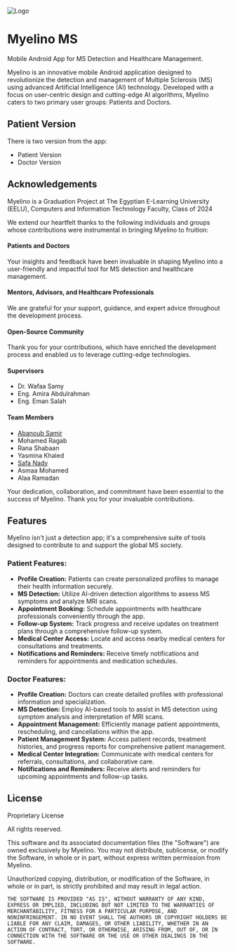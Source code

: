 
![Logo](https://i.imgur.com/fDlcwkI.png)


# Myelino MS
Mobile Android App for MS Detection and Healthcare Management.

Myelino is an innovative mobile Android application designed to revolutionize the detection and management of Multiple Sclerosis (MS) using advanced Artificial Intelligence (AI) technology. Developed with a focus on user-centric design and cutting-edge AI algorithms, Myelino caters to two primary user groups: Patients and Doctors.

## Patient Version
There is two version from the app:
- Patient Version
- Doctor Version


## Acknowledgements
Myelino is a Graduation Project at The Egyptian E-Learning University (EELU), Computers and Information Technology Faculty, Class of 2024

We extend our heartfelt thanks to the following individuals and groups whose contributions were instrumental in bringing Myelino to fruition:

#### Patients and Doctors
Your insights and feedback have been invaluable in shaping Myelino into a user-friendly and impactful tool for MS detection and healthcare management.

#### Mentors, Advisors, and Healthcare Professionals
We are grateful for your support, guidance, and expert advice throughout the development process.

#### Open-Source Community
Thank you for your contributions, which have enriched the development process and enabled us to leverage cutting-edge technologies.

#### Supervisors
- Dr. Wafaa Samy
- Eng. Amira Abdulrahman
- Eng. Eman Salah

#### Team Members
- [Abanoub Samir](https://www.github.com/iAbanoubSamir)
- Mohamed Ragab
- Rana Shabaan
- Yasmina Khaled
- [Safa Nady](https://github.com/9safa1111)
- Asmaa Mohamed
- Alaa Ramadan

Your dedication, collaboration, and commitment have been essential to the success of Myelino. Thank you for your invaluable contributions.

## Features
Myelino isn't just a detection app; it's a comprehensive suite of tools designed to contribute to and support the global MS society.
### Patient Features:
- **Profile Creation:** Patients can create personalized profiles to manage their health information securely.
- **MS Detection:** Utilize AI-driven detection algorithms to assess MS symptoms and analyze MRI scans.
- **Appointment Booking:** Schedule appointments with healthcare professionals conveniently through the app.
- **Follow-up System:** Track progress and receive updates on treatment plans through a comprehensive follow-up system.
- **Medical Center Access:** Locate and access nearby medical centers for consultations and treatments.
- **Notifications and Reminders:** Receive timely notifications and reminders for appointments and medication schedules.
### Doctor Features:
- **Profile Creation:** Doctors can create detailed profiles with professional information and specialization.
- **MS Detection:** Employ AI-based tools to assist in MS detection using symptom analysis and interpretation of MRI scans.
- **Appointment Management:** Efficiently manage patient appointments, rescheduling, and cancellations within the app.
- **Patient Management System:** Access patient records, treatment histories, and progress reports for comprehensive patient management.
- **Medical Center Integration:** Communicate with medical centers for referrals, consultations, and collaborative care.
- **Notifications and Reminders:** Receive alerts and reminders for upcoming appointments and follow-up tasks.

## License

Proprietary License

All rights reserved.

This software and its associated documentation files (the "Software") are owned exclusively by Myelino. You may not distribute, sublicense, or modify the Software, in whole or in part, without express written permission from Myelino.

Unauthorized copying, distribution, or modification of the Software, in whole or in part, is strictly prohibited and may result in legal action.

```
THE SOFTWARE IS PROVIDED "AS IS", WITHOUT WARRANTY OF ANY KIND, EXPRESS OR IMPLIED, INCLUDING BUT NOT LIMITED TO THE WARRANTIES OF MERCHANTABILITY, FITNESS FOR A PARTICULAR PURPOSE, AND NONINFRINGEMENT. IN NO EVENT SHALL THE AUTHORS OR COPYRIGHT HOLDERS BE LIABLE FOR ANY CLAIM, DAMAGES, OR OTHER LIABILITY, WHETHER IN AN ACTION OF CONTRACT, TORT, OR OTHERWISE, ARISING FROM, OUT OF, OR IN CONNECTION WITH THE SOFTWARE OR THE USE OR OTHER DEALINGS IN THE SOFTWARE.
```

